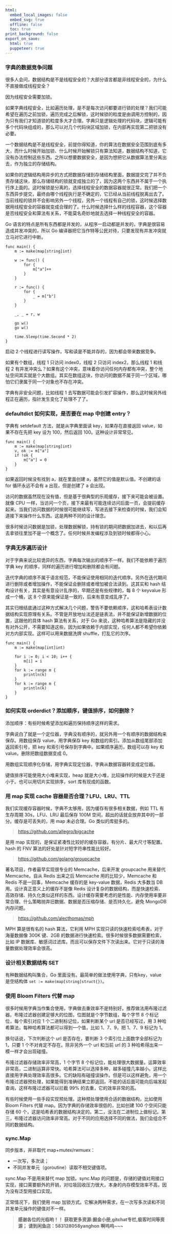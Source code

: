 ```yaml
---
html:
  embed_local_images: false
  embed_svg: true
  offline: false
  toc: true
print_background: false
export_on_save:
  html: true
  puppeteer: true
---
```

### 字典的数据竞争问题

很多人会问，数据结构是不是线程安全的？大部分语言都是非线程安全的，为什么不直接做成线程安全？

因为线程安全需要加锁。

如果字典线程安全，比如遍历处理，是不是每次访问都要进行锁的处理？我们可能希望在遍历之前加锁，遍历完成之后解锁，这时候锁的粒度是由调用方控制的，因为只有我们才知道锁的粒度多大才合理。字典只是逻辑处理的代码块，逻辑可能有多个代码块组成的，那么可以对几个代码块区域加锁，在内部再实现第二把锁没有必要。

一个数据结构是不是线程安全，前提你得知道，你的算法在数据安全范围到底有多大，而什么时候开始加锁、什么时候开始解锁只有算法知道，数据结构不知道，它没有办法控制这些东西。之所以想要数据安全，是因为想把它从数据算法里分离出去，作为独立的存储结构。

如果你的逻辑结构用异步的方式把数据存储到存储结构里面，数据提交完了并不负责存储这块，那么存储结构的锁就变成独立的了，因为这两个东西并不属于一个执行序上面的。这时候锁是分离的，选择线程安全的数据容器就很正常。我们把一个东西异步提交，最终由哪个线程执行是不确定的，它已经从当前线程脱离出去了。当前线程的锁并不会影响另外一个线程，另外一个线程有自己的锁，这时候选择数据用线程安全的容器就变成合理的了。什么时候选择什么样的线程容器，这个容器是否线程安全和算法有关系，不能莫名奇妙地就去选择一种线程安全的容器。

Go 语言的特点是所有东西都是并发的，从程序一启动都是并发的，字典是很容易造成并发冲突的，所以 Go
编译器把它当作特等公民对待，只要发现有并发冲突就立马对它进行中断。

    
    
    func main() {
        m := make(map[string]int)
    
        w := func() {
            for {
                m["a"]++
            }
        }
    
        r := func() {
            for {
                _ = m["b"]
            }
        }
    
        _, _ = r, w
    
        go w()
        go w()
    
        time.Sleep(time.Second * 2)
    }
    

启动 2 个线程进行读写操作，写和读是不能并存的，因为都会带来数据竞争。

如果有个数组，线程 1 只访问 index0，线程 2 只访问 index2，那么线程 1 和线程 2
有并发冲突么？如果有这个冲突，意味着你访问任何内存都有冲突，整个地址空间其实就是个大数组。其实在数组这块，你访问的数据不属于同一个区域，哪怕它们隶属于同一个对象也不存在冲突。

字典有非安全问题，比如线程 1 去写数据可能会引发扩容操作，那么这时候另外线程正在遍历，指针发生变化了处理不了了。

### defaultdict 如何实现，是否要在 map 中创建 entry？

字典有 setdefault 方法，就是从字典里面读 key，如果存在直接返回 value，如果不存在先把 key 设为 100，然后返回
100。这种设计非常常见。

    
    
    func main() {
        m := make(map[string]int)
        v, ok := m["a"]
        if !ok {
            m["a"] = 0
        }
    }
    

如果返回时候没有找到 a，就在里面创建 a，虽然它的值是默认值。不创建的话 for 循环永远不会有 a 出现，但是创建了 a 会出现。

访问的数据虽然现在没有值，但是基于很典型的乐观缓存，接下来可能会被设置。就像 CPU
一样，当访问一个页，接下来最有可能连续访问后面一页，会提前缓存起来。当我们访问数据的时候很可能继续写，写进去接下来检查的时候，我们会知道接下来操作什么东西。这是两种不同的设计理念。

很多时候访问数据是加锁，处理数据解锁，持有锁的期间把数据加进去，和以后再去拿锁往里加不是一个概念了。任何时候并发编程涉及到锁时候都得小心。

### 字典无序遍历设计

对于字典来说比较诡异的东西，字典每次输出的顺序不一样。我们不能依赖于遍历字典 key 的顺序，同样的遍历进行增加和删除都会有问题。

迭代字典的顺序不属于语言规范，不能保证使用相同的迭代顺序。另外在迭代期间进行删除或者增加操作，不能保证会删除或者增加被合法读到。这其实和 hash
结构设计有关，其实是有意设计乱序的，早期还是有些规律的，每 8 个 keyvalue 形成一个桶，这 8 个原来能保证是一致的，后来有意变成乱序了。

其实归根结底通过这种方式解决几个问题，警告不要依赖顺序，这和哈希表设计数据结构实现原理有关系。不管是开放地址法还是链表法，并不能保证新增数据的位置，这跟他的具体
hash 算法有关系，对于 Go
来说，这种哈希算法是隐藏的并没有对外公开，不需要知道这些，因为如果依赖于内部实现，任何人都不希望你依赖对方内部实现。这样可以用来数据洗牌
shuffle，打乱它的次序。

    
    
    func main() {
        m := make(map[int]int)
    
        for i := 0; i < 10; i++ {
            m[i] = i
        }
        for k := range m {
            println(k)
        }
        for k := range m {
            println(k)
        }
    }
    

### 如何实现 orderdict？添加顺序，键值排序，如何删除？

添加顺序：有些时候希望添加和遍历保持顺序这样的需求。

字典说白了就是一个定位器，字典没有顺序的，就另外用一个有顺序的数据结构来保存。用数组保存 value，用字典保存 key
和数组的索引。添加从数组尾部添加返回索引号，把 key 和索引号保存到字典中。如果顺序遍历，数组可以存 key 和 value。删除把数组数据变成 0。

用数组实现顺序化存储，用字典实现定位器，字典从数据容器转变成定位器。

键值排序可能使用大小堆来实现，heap 就是大小堆，比较操作的时候是大于还是小于。也可以用切片实现排序，sort 库有现成的函数。

### 用 map 实现 cache 容器是否合理？LFU、LRU、TTL

我们实现缓存容器时候，字典不太够用，因为缓存有很多相关数据，例如 TTL 有生存周期 30s，LFU、LRU 最后保存 100M
空间，超出的话就会放弃其中的一部分。缓存是可丢失的，用 map 未必合理。Go 类似的库挺多的。

> <https://github.com/allegro/bigcache>

是用 map 实现的，是保证紧凑性比较好的缓存容器，有分片、最大尺寸等配置。hash 的 FNV 算法的好处是针对短字符串性能比较好。

> <https://github.com/golang/groupcache>

著名项目，作者最早实现很专业的 Memcache，后来开发 groupcache 用来替代 Memcache。自从 Redis 出来之后 Memcache
用的比较少，Memcache 和 Redis 不是一回事，Memcache 缓存的是 key-value 数据，Redis 大多数当 DB
用。设计真正意义上的缓存不是像 Redis
设计复杂的数据结构，而是快速检索、高效存储、持久化类似这样的东西。设计缓存需要考虑的是性能、内存使用率要非常合理、什么策略抛弃旧数据、数据是否压缩存储、是否持久化，避免
MongoDB 内存问题。

> <https://github.com/alecthomas/mph>

MPH 算是很有名的 hash 算法，它利用 MPH 实现只读的快速检索哈希表，对于海量数据像 300K 键、2GB
的数据进行快速检索。很多时候很多数据需要检索，比如 IP 数据库、敏感词过滤库。而且可以保存文件下次读出来。它对于只读的海量数据处理效率会很高。

### 设计相关数据结构 SET

有种数据结构叫集合，Go 里面没有。最简单的做法使用字典，只有key，value 是空结构体 `set :=
make(map[string]struct{})`。

### 使用 Bloom Filters 代替 map

很多时候用字典当作集合使用，字典做去重效率不是特别好。推荐做法用布隆过滤器。布隆过滤器创建足够大的位图，位图就是个字节数组，每个字节 8
个标记位，每个索引对应 1 个二进制标记位，如果判断某个 url 是否已经写过，用 3 种哈希算法，每种哈希算法都可以得到一个值，比如 1、7、9，把
1、7、9 标记为 1。

换句话说，下次判断这个 url 是否存在，要判断 3 个索引位上面数字全部标记为 1，只要 1 个不对肯定不存在。除非另外一个 url 和当前 url 的
3 种哈希得出来一模一样才会出现碰撞。

布隆过滤器存储效率非常高，1 个字节 8
个标记位，能处理很大数据量。运算效率非常高，二进制运算非常快。哈希算法可以选择多种，越多碰撞几率越小。这样比直接用字典处理效率高很多。它的缺陷有碰撞误操作。但是可以这样避免，用一个布隆过滤器预处理，如果能得到准确结果立即返回，不能的话后面可能向后端发起查询，这样布隆过滤器可以拦截
99% 的去重，它的效率非常的高。

有些时候使用一些手段实现预处理。这种预处理使用合适的数据结构，比如使用 Bloom Filters 代替 map。因为字典的存储效率很低的，比如创建 100
个空间只能存储 60
个，这是哈希表的数据结构决定的。第二，没法在二进制位上做标记。第三，布隆过滤器访问效率非常高。对于不同的应用选择不同的做法，我们会组合不同的数据结构。

### sync.Map

同步版本，并非取代 map+mutex/rwmuex：

  * 一次写，多次读；
  * 不同并发单元（goroutine）读取不相交键值项。

sync.Map 不是用来替代 map 加锁。sync.Map
的问题是，存储的键值对用接口实现，接口需要额外的开销，对垃圾回收压力很大，本身的内存模型效率不高，因为没有泛型用接口实现。

正常情况下，我们使用 map 加锁方式。它解决两种需求，在一次写多次读和不同并发单元操作的键值对不一样。

> **感谢各位的光临哟！！**
> **获取更多资源:掘金小册,gitchat专栏,极客时间等资源；**
> **请到闲鱼店：583128058yanghon**
> **啊呜呜~~~**